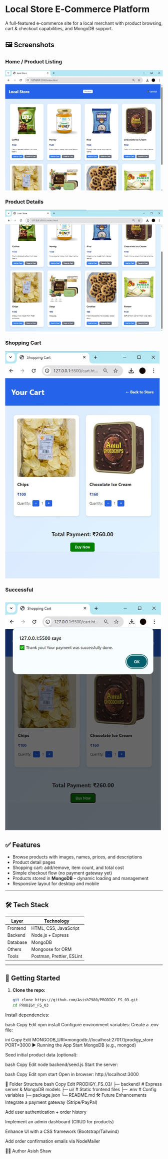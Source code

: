 # Local Store E‑Commerce Platform
 
A full-featured e-commerce site for a local merchant with product browsing, cart & checkout capabilities, and MongoDB support.


## 🖼️ Screenshots

### Home / Product Listing
![Home page](screenshots/homepage.jpg)

### Product Details
![Home page](screenshots/products.jpg) 

### Shopping Cart
![Shopping Cart](screenshots/cart.jpg)  

### Successful
![Successful](screenshots/successful.jpg) 
---

## ✅ Features

- Browse products with images, names, prices, and descriptions  
- Product detail pages  
- Shopping cart: add/remove, item count, and total cost  
- Simple checkout flow (no payment gateway yet)  
- Products stored in **MongoDB** – dynamic loading and management  
- Responsive layout for desktop and mobile

---

## 🛠️ Tech Stack

| Layer      | Technology               |
|------------|--------------------------|
| Frontend   | HTML, CSS, JavaScript    |
| Backend    | Node.js + Express        |
| Database   | MongoDB                  |
| Others     | Mongoose for ORM         |
| Tools      | Postman, Prettier, ESLint|

---


## 🚀 Getting Started

1. **Clone the repo:**
   ```bash
   git clone https://github.com/Asish7980/PRODIGY_FS_03.git
   cd PRODIGY_FS_03
Install dependencies:

bash
Copy
Edit
npm install
Configure environment variables:
Create a .env file:

ini
Copy
Edit
MONGODB_URI=mongodb://localhost:27017/prodigy_store
PORT=3000
▶️ Running the App
Start MongoDB (e.g., mongod)

Seed initial product data (optional):

bash
Copy
Edit
node backend/seed.js
Start the server:

bash
Copy
Edit
npm start
Open in browser: http://localhost:3000

📂 Folder Structure
bash
Copy
Edit
PRODIGY_FS_03/
├─ backend/         # Express server & MongoDB models
├─ ui/              # Static frontend files
├─ .env             # Config variables
├─ package.json
└─ README.md
🛠️ Future Enhancements
Integrate a payment gateway (Stripe/PayPal)

Add user authentication + order history

Implement an admin dashboard (CRUD for products)

Enhance UI with a CSS framework (Bootstrap/Tailwind)

Add order confirmation emails via NodeMailer

👨‍💻 Author
Asish Shaw
